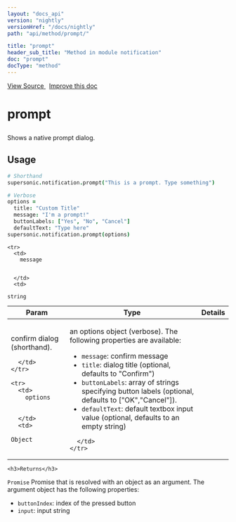 ```yaml
---
layout: "docs_api"
version: "nightly"
versionHref: "/docs/nightly"
path: "api/method/prompt/"

title: "prompt"
header_sub_title: "Method in module notification"
doc: "prompt"
docType: "method"
---
```


<div class="improve-docs">
  <a href='http://github.com/driftyco/ionic/tree/master/dist/supersonic.js#L9040'>
    View Source
  </a>
  &nbsp;
  <a href='http://github.com/driftyco/ionic/edit/master/dist/supersonic.js#L9040'>
    Improve this doc
  </a>
</div>




<h1 class="api-title">

  prompt



</h1>





Shows a native prompt dialog.









## Usage
```coffeescript
# Shorthand
supersonic.notification.prompt("This is a prompt. Type something")

# Verbose
options =
  title: "Custom Title"
  message: "I'm a prompt!"
  buttonLabels: ["Yes", "No", "Cancel"]
  defaultText: "Type here"
supersonic.notification.prompt(options)
```


  
    

    
<table class="table" style="margin:0;">
  <thead>
    <tr>
      <th>Param</th>
      <th>Type</th>
      <th>Details</th>
    </tr>
  </thead>
  <tbody>
    
    <tr>
      <td>
        message
        
        
      </td>
      <td>
        
  <code>string</code>
      </td>
      <td>
        <p>confirm dialog (shorthand).</p>

        
      </td>
    </tr>
    
    <tr>
      <td>
        options
        
        
      </td>
      <td>
        
  <code>Object</code>
      </td>
      <td>
        <p>an options object (verbose). The following properties are available:</p>
<ul>
<li><code>message</code>: confirm message</li>
<li><code>title</code>: dialog title (optional, defaults to &quot;Confirm&quot;)</li>
<li><code>buttonLabels</code>: array of strings specifying button labels (optional, defaults to [&quot;OK&quot;,&quot;Cancel&quot;]).</li>
<li><code>defaultText</code>: default textbox input value (optional, defaults to an empty string)</li>
</ul>

        
      </td>
    </tr>
    
  </tbody>
</table>

    

    <h3>Returns</h3>

  <code>Promise</code> Promise that is resolved with an object as an argument. The argument object has the following properties:
* `buttonIndex`: index of the pressed button
* `input`: input string


  
  
  







  






